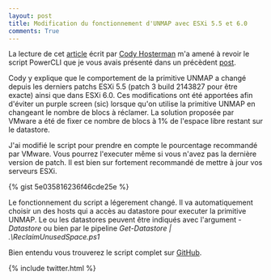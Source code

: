 ```yaml
---
layout: post
title: Modification du fonctionnement d'UNMAP avec ESXi 5.5 et 6.0
comments: True
---
```


La lecture de cet [article](http://www.codyhosterman.com/2015/07/unmap-block-count-behavior-change-in-esxi-5-5-p3/) écrit par [Cody Hosterman](https://twitter.com/codyhosterman) m'a amené à revoir le script PowerCLI que je vous avais présenté dans un précèdent [post](http://blog.okcomputer.io/2015/03/26/VMware-ESXi-UNMAP-PowerCLI/).

Cody y explique que le comportement de la primitive UNMAP a changé depuis les derniers patchs ESXi 5.5 (patch 3 build   2143827 pour être exacte) ainsi que dans ESXi 6.0. Ces modifications ont été apportées afin d'éviter un purple screen (sic) lorsque qu'on utilise la primitive UNMAP en changeant le nombre de blocs à réclamer. La solution proposée par VMware a été de fixer ce nombre de blocs à 1% de l'espace libre restant sur le datastore.

J'ai modifié le script pour prendre en compte le pourcentage recommandé par VMware. Vous pourrez l'executer même si vous n'avez pas la dernière version de patch. Il est bien sur fortement recommandé de mettre à jour vos serveurs ESXi.

{% gist 5e035816236f46cde25e %}

Le fonctionnement du script a légerement changé. Il va automatiquement choisir un des hosts qui a accès au datastore pour executer la primitive UNMAP. Le ou les datastores peuvent être indiqués avec l'argument *-Datastore* ou bien par le pipeline *Get-Datastore | .\ReclaimUnusedSpace.ps1*

 Bien entendu vous trouverez le script complet sur [GitHub](https://github.com/equelin/vmware-powercli/blob/master/UNMAP/ReclaimUnusedSpace.ps1).

 {% include twitter.html %}
